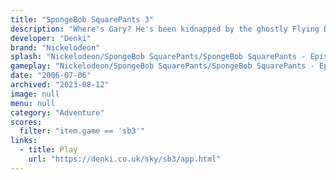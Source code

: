 ```yaml
---
title: "SpongeBob SquarePants 3"
description: "Where's Gary? He's been kidnapped by the ghostly Flying Dutchman!"
developer: "Denki"
brand: "Nickelodeon"
splash: "Nickelodeon/SpongeBob SquarePants/SpongeBob SquarePants - Episode 3/Splash.jpg"
gameplay: "Nickelodeon/SpongeBob SquarePants/SpongeBob SquarePants - Episode 3/Play01.jpg"
date: "2006-07-06"
archived: "2023-08-12"
image: null
menu: null
category: "Adventure"
scores:
  filter: "item.game == 'sb3'"
links:
  - title: Play
    url: "https://denki.co.uk/sky/sb3/app.html"
---
```

